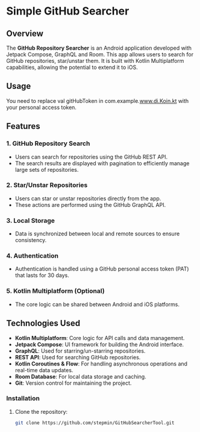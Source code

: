 # Simple GitHub Searcher

## Overview
The **GitHub Repository Searcher** is an Android application developed with Jetpack Compose, GraphQL and Room. This app allows users to search for GitHub repositories, star/unstar them. It is built with Kotlin Multiplatform capabilities, allowing the potential to extend it to iOS.

## Usage
You need to replace val gitHubToken in com.example.www.di.Koin.kt with your personal access token.  

## Features

### 1. GitHub Repository Search
- Users can search for repositories using the GitHub REST API.
- The search results are displayed with pagination to efficiently manage large sets of repositories.

### 2. Star/Unstar Repositories
- Users can star or unstar repositories directly from the app.
- These actions are performed using the GitHub GraphQL API.

### 3. Local Storage
- Data is synchronized between local and remote sources to ensure consistency.

### 4. Authentication
- Authentication is handled using a GitHub personal access token (PAT) that lasts for 30 days.

### 5. Kotlin Multiplatform (Optional)
- The core logic can be shared between Android and iOS platforms.

## Technologies Used
- **Kotlin Multiplatform**: Core logic for API calls and data management.
- **Jetpack Compose**: UI framework for building the Android interface.
- **GraphQL**: Used for starring/un-starring repositories.
- **REST API**: Used for searching GitHub repositories.
- **Kotlin Coroutines & Flow**: For handling asynchronous operations and real-time data updates.
- **Room Database**: For local data storage and caching.
- **Git**: Version control for maintaining the project.

### Installation
1. Clone the repository:
   ```bash
   git clone https://github.com/stepmin/GitHubSearcherTool.git
